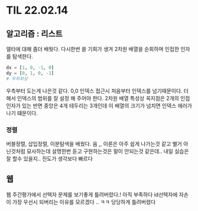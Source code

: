 # TIL 22.02.14


## 알고리즘 : 리스트

델타에 대해 좀더 배웟다. 다시한번 쓸 기회가 생겨 2차원 배열을 순회하며 인접한 인자를 탐색한다.

```python
dx = [1, 0, -1, 0]
dy = [0, 1, 0, -1]
# 우하좌상
```

우측부터 도는게 나은것 같다. 0,0 인덱스 접근시 처음부터 인덱스를 넘기때문이다. 더해서 인덱스의 범위를 잘 설정 해 주어야 한다. 2차원 배열 특성상 꼭지점은 2개의 인접 인자가 있는 반면 중앙은 4개 테두리는 3개인데 이 배열의 크기가 넘치면 인덱스 에러가 나기 떄문이다.

### 정렬

버블정렬, 삽입정렬, 이분탐색을 배웠다. 음 ,, 이론은 아주 쉽게 나가는것 같고 별거 아닌것처럼 묘사하는데 설명한번 듣고 구현하는것은 말이 안되는것 같은데.. 내일 실습은 잘 할수 있을지.. 진도가 생각보다 빠르다 

## 웹

웹 주간평가에서 선택자 문제를 보기좋게 틀려버렸다.! 아직 부족하다 id선택자에 자손이 가장 우선시 되버리는 이유를 모르겠다 .. ㅋㅋ
당당하게 틀려버렸다